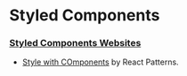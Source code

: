 # Styled Components

### [Styled Components Websites](https://styled-components.com/)

- [Style with COmponents](https://learnreact.com/courses/style-with-components) by React Patterns.
